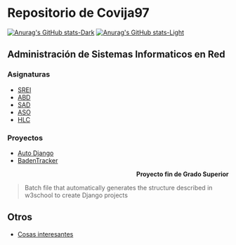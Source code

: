 # Repositorio de Covija97

[![Anurag's GitHub stats-Dark](https://github-readme-stats.vercel.app/api?username=Covija97&show_icons=true&theme=nord#gh-dark-mode-only)](https://github.com/anuraghazra/github-readme-stats#gh-dark-mode-only)
[![Anurag's GitHub stats-Light](https://github-readme-stats.vercel.app/api?username=Covija97&show_icons=true&theme=default#gh-light-mode-only)](https://github.com/anuraghazra/github-readme-stats#gh-light-mode-only)

## Administración de Sistemas Informaticos en Red

### Asignaturas
- [SREI](https://github.com/jcorvid509/SREI/blob/main/README.md)
- [ABD](https://github.com/jcorvid509/ABD)
- [SAD](https://github.com/jcorvid509/SAD)
- [ASO](https://github.com/jcorvid509/ASO)
- [HLC](https://github.com/jcorvid509/HLC)

### Proyectos

- [Auto Django](https://github.com/Covija97/autoDjango)
- [BadenTracker](https://github.com/Covija97/badentracker)  <p align="right">**Proyecto fin de Grado Superior**</p>
> Batch file that automatically generates the structure described in w3school to create Django projects

## Otros

- [Cosas interesantes](https://github.com/jcorvid509/Cosas)
